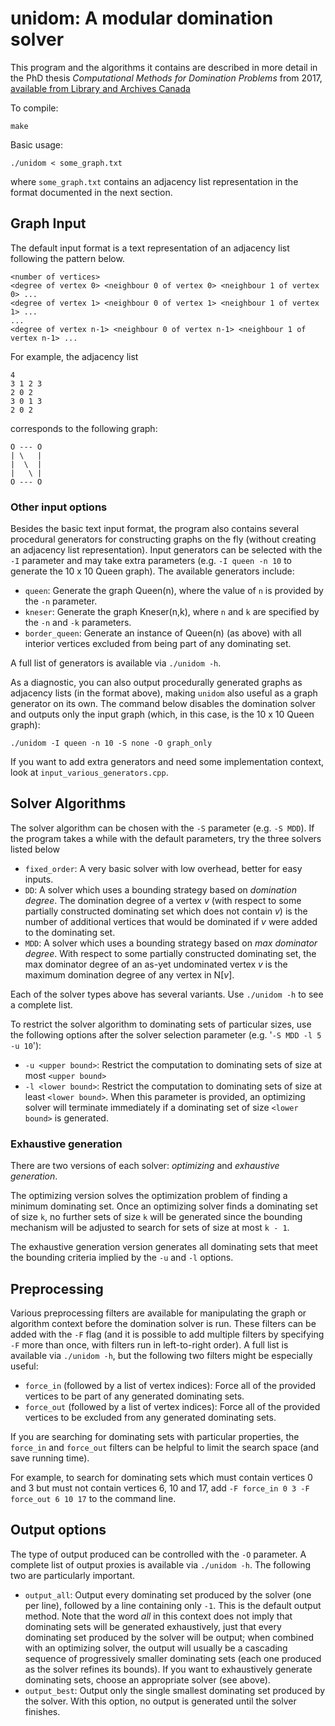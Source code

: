 # unidom: A modular domination solver

This program and the algorithms it contains are described in more detail in the PhD thesis _Computational Methods for Domination Problems_ from 2017, [available from Library and Archives Canada](https://library-archives.canada.ca/eng/services/services-libraries/theses/Pages/item.aspx?idNumber=1199659634)

To compile:
```
make
```

Basic usage: 
```
./unidom < some_graph.txt
```
where `some_graph.txt` contains an adjacency list representation in the format documented in the next section.

## Graph Input

The default input format is a text representation of an adjacency list following the pattern below.
```
<number of vertices>
<degree of vertex 0> <neighbour 0 of vertex 0> <neighbour 1 of vertex 0> ...
<degree of vertex 1> <neighbour 0 of vertex 1> <neighbour 1 of vertex 1> ...
...
<degree of vertex n-1> <neighbour 0 of vertex n-1> <neighbour 1 of vertex n-1> ...
```

For example, the adjacency list 
```
4
3 1 2 3
2 0 2
3 0 1 3
2 0 2
```
corresponds to the following graph:
```
O --- O
| \   |
|  \  |
|   \ |
O --- O
```

### Other input options

Besides the basic text input format, the program also contains several procedural generators for constructing graphs on the fly (without creating an adjacency list representation). Input generators can be selected with the `-I` parameter and may take extra parameters (e.g. `-I queen -n 10` to generate the 10 x 10 Queen graph). The available generators include:
 - `queen`: Generate the graph Queen(n), where the value of `n` is provided by the `-n` parameter.
 - `kneser`: Generate the graph Kneser(n,k), where `n` and `k` are specified by the `-n` and `-k` parameters.
 - `border_queen`: Generate an instance of Queen(n) (as above) with all interior vertices excluded from being part of any dominating set.

A full list of generators is available via `./unidom -h`. 

As a diagnostic, you can also output procedurally generated graphs as adjacency lists (in the format above), making `unidom` also useful as a graph generator on its own. The command below disables the domination solver and outputs only the input graph (which, in this case, is the 10 x 10 Queen graph):
```
./unidom -I queen -n 10 -S none -O graph_only
```

If you want to add extra generators and need some implementation context, look at `input_various_generators.cpp`.


## Solver Algorithms
The solver algorithm can be chosen with the `-S` parameter (e.g. `-S MDD`). If the program takes
a while with the default parameters, try the three solvers listed below
 - `fixed_order`: A very basic solver with low overhead, better for easy inputs.
 - `DD`: A solver which uses a bounding strategy based on _domination degree_. The domination degree of a vertex _v_ (with respect to some partially constructed dominating set which does not contain _v_) is the number of additional vertices that would be dominated if _v_ were added to the dominating set.
 - `MDD`: A solver which uses a bounding strategy based on _max dominator degree_. With respect to some partially constructed dominating set, the max dominator degree of an as-yet undominated vertex _v_ is the maximum domination degree of any vertex in N\[_v_\].

Each of the solver types above has several variants. Use `./unidom -h` to see a complete list.

To restrict the solver algorithm to dominating sets of particular sizes, use the following options after the solver selection parameter (e.g. '`-S MDD -l 5 -u 10`'):
 - `-u <upper bound>`: Restrict the computation to dominating sets of size at most `<upper bound>`
 - `-l <lower bound>`: Restrict the computation to dominating sets of size at least `<lower bound>`. When this parameter is provided, an optimizing solver will terminate immediately if a dominating set of size `<lower bound>` is generated.

### Exhaustive generation
There are two versions of each solver: _optimizing_ and _exhaustive generation_. 

The optimizing version solves the optimization problem of finding a minimum dominating set. Once an optimizing solver finds a dominating set of size `k`, no further sets of size `k` will be generated since the bounding mechanism will be adjusted to search for sets of size at most `k - 1`. 

The exhaustive generation version generates all dominating sets that meet the bounding criteria implied by the `-u` and `-l` options.

## Preprocessing
Various preprocessing filters are available for manipulating the graph or algorithm context before the domination solver is run. These filters can be added with the `-F` flag (and it is possible to add multiple filters by specifying `-F` more than once, with filters run in left-to-right order). A full list is available via `./unidom -h`, but the following two filters might be especially useful:
 - `force_in` (followed by a list of vertex indices): Force all of the provided vertices to be part of any generated dominating sets.
 - `force_out` (followed by a list of vertex indices): Force all of the provided vertices to be excluded from any generated dominating sets.

If you are searching for dominating sets with particular properties, the `force_in` and `force_out` filters can be helpful to limit the search space (and save running time).

For example, to search for dominating sets which must contain vertices 0 and 3 but must not contain vertices 6, 10 and 17, add `-F force_in 0 3 -F force_out 6 10 17` to the command line.

## Output options
The type of output produced can be controlled with the `-O` parameter. A complete list of output proxies is available via `./unidom -h`. The following two are particularly important.
 - `output_all`: Output every dominating set produced by the solver (one per line), followed by a line containing only `-1`. This is the default output method. Note that the word _all_ in this context does not imply that dominating sets will be generated exhaustively, just that every dominating set produced by the solver will be output; when combined with an optimizing solver, the output will usually be a cascading sequence of progressively smaller dominating sets (each one produced as the solver refines its bounds). If you want to exhaustively generate dominating sets, choose an appropriate solver (see above).
  - `output_best`: Output only the single smallest dominating set produced by the solver. With this option, no output is generated until the solver finishes.